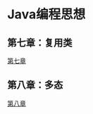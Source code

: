 # Java编程思想

## 第七章：复用类
[第七章](https://github.com/shanyao19940801/BookeNote/blob/master/ThinkingInJava/file/%E7%AC%AC%E4%B8%83%E7%AB%A0.md)

## 第八章：多态
[第八章](https://github.com/shanyao19940801/BookeNote/blob/master/ThinkingInJava/file/%E7%AC%AC%E5%85%AB%E7%AB%A0.md)

